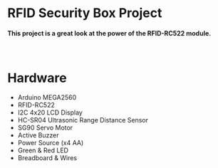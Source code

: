 # RFID Security Box Project 
#### This project is a great look at the power of the RFID-RC522 module. 

<br>

# Hardware
- Arduino MEGA2560
- RFID-RC522 
- I2C 4x20 LCD Display 
- HC-SR04 Ultrasonic Range Distance Sensor
- SG90 Servo Motor
- Active Buzzer
- Power Source (x4 AA) 
- Green & Red LED 
- Breadboard & Wires
